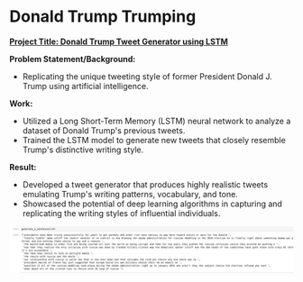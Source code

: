 # Donald Trump Trumping

[**Project Title: Donald Trump Tweet Generator using LSTM**](https://github.com/Ashleshk/Mini-Projects/tree/main/Donald%20Trump%20Trumping)

**Problem Statement/Background:**
- Replicating the unique tweeting style of former President Donald J. Trump using artificial intelligence.

**Work:**
- Utilized a Long Short-Term Memory (LSTM) neural network to analyze a dataset of Donald Trump's previous tweets.
- Trained the LSTM model to generate new tweets that closely resemble Trump's distinctive writing style.

**Result:**
- Developed a tweet generator that produces highly realistic tweets emulating Trump's writing patterns, vocabulary, and tone.
- Showcased the potential of deep learning algorithms in capturing and replicating the writing styles of influential individuals.

![Donald trump result](https://github.com/Ashleshk/Mini-Projects/blob/main/Donald%20Trump%20Trumping/Donald%20Trump%20result.png)

